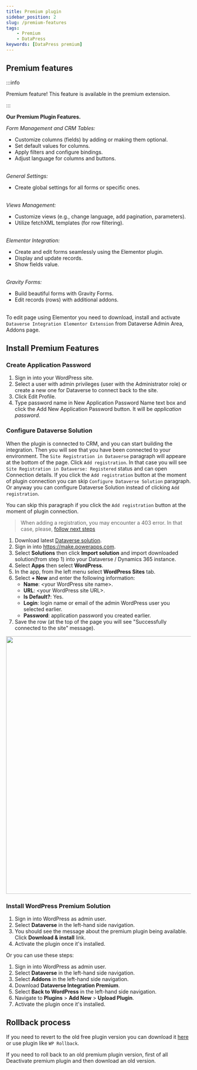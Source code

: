 ```yaml
---
title: Premium plugin
sidebar_position: 2
slug: /premium-features
tags:
    - Premium
    - DataPress
keywords: [DataPress premium]  
---
```


## Premium features

:::info

Premium feature! This feature is available in the premium extension.

:::

**Our Premium Plugin Features.**

*Form Management and CRM Tables:*
- Customize columns (fields) by adding or making them optional.
- Set default values for columns.
- Apply filters and configure bindings.
- Adjust language for columns and buttons.<br></br>

*General Settings:*
- Create global settings for all forms or specific ones.<br></br>

*Views Management:*
- Customize views (e.g., change language, add pagination, parameters).
- Utilize fetchXML templates (for row filtering).<br></br>

*Elementor Integration:*
- Create and edit forms seamlessly using the Elementor plugin.
- Display and update records.
- Show fields value.<br></br>

*Gravity Forms:*
- Build beautiful forms with Gravity Forms.
- Edit records (rows) with additional addons.<br></br>

To edit page using Elementor you need to download, install and activate `Dataverse Integration Elementor Extension` from Dataverse Admin Area, Addons page.

## Install Premium Features

### Create Application Password

1. Sign in into your WordPress site.
2. Select a user with admin privileges (user with the Administrator role) or create a new one for Dataverse to connect back to the site.
3. Click Edit Profile.
4. Type password name in New Application Password Name text box and click the Add New Application Password button. It will be *application password*.

### Configure Dataverse Solution

When the plugin is connected to CRM, and you can start building the integration.
Then you will see that you have been connected to your environment.
The `Site Registration in Dataverse` paragraph will appeare at the bottom of the page.
Click `Add registration`. In that case you will see `Site Registration in Dataverse: Registered` status and can open Connection details.
If you click the `Add registration` button at the moment of plugin connection you can skip `Configure Dataverse Solution` paragraph. Or anyway you can configure Dataverse Solution instead of clicking `Add registration`.

You can skip this paragraph if you click the `Add registration` button at the moment of plugin connection.

>When adding a registration, you may encounter a 403 error. In that case, please, [follow next steps](/knowledge-base/add-registration)

1. Download latest [Dataverse solution](https://wpab.alexacrm.com/release/WordPressIntegration_latest_managed.zip). 
2. Sign in into https://make.powerapps.com.
3. Select **Solutions** then click **Import solution** and import downloaded solution(from step 1) into your Dataverse / Dynamics 365 instance.
4. Select **Apps** then select **WordPress**.
5. In the app, from lhe left menu select **WordPress Sites** tab.
6. Select **+ New** and enter the following information:
   - **Name**: &lt;your WordPress site name&gt;. 
   - **URL**: &lt;your WordPress site URL&gt;.
   - **Is Default?**: Yes.
   - **Login**: login name or email of the admin WordPress user you selected earlier.
   - **Password**: application password you created earlier.
7. Save the row (at the top of the page you will see "Successfully connected to the site" message).

<div class="text--center"> 
<img src="/images/wp-site.png" width="700" />
</div>

### Install WordPress Premium Solution

1. Sign in into WordPress as admin user.
2. Select **Dataverse** in the left-hand side navigation.
3. You should see the message about the premium plugin being available. Click **Download & install** link.
4. Activate the plugin once it's installed. 

Or you can use these steps:
1.  Sign in into WordPress as admin user.
2. Select **Dataverse** in the left-hand side navigation.
3. Select **Addons** in the left-hand side navigation.
4. Download **Dataverse Integration Premium**.
5. Select **Back to WordPress** in the left-hand side navigation.
6. Navigate to **Plugins** > **Add New** > **Upload Plugin**.
7. Activate the plugin once it's installed. 


## Rollback process

If you need to revert to the old free plugin version you can download it [here](https://wordpress.org/plugins/integration-cds/advanced/) or use plugin like `WP Rollback`.

If you need to roll back to an old premium plugin version, first of all Deactivate premium plugin and then download an old version.
